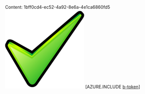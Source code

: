Content: 1bff0cd4-ec52-4a92-8e6a-4e1ca6860fd5![image](4c5f0a9b-10ac-4232-a535-274960c5b290.png)
[AZURE.INCLUDE [b-token](d2bf2054-79a1-4ac5-92e9-196d727dcceb.md)]
